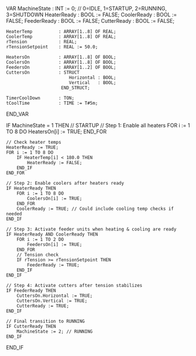 VAR
    MachineState        : INT := 0; // 0=IDLE, 1=STARTUP, 2=RUNNING, 3=SHUTDOWN
    HeaterReady         : BOOL := FALSE;
    CoolerReady         : BOOL := FALSE;
    FeederReady         : BOOL := FALSE;
    CutterReady         : BOOL := FALSE;

    HeaterTemp          : ARRAY[1..8] OF REAL;
    CoolerTemp          : ARRAY[1..8] OF REAL;
    rTension            : REAL;
    rTensionSetpoint    : REAL := 50.0;

    HeatersOn           : ARRAY[1..8] OF BOOL;
    CoolersOn           : ARRAY[1..8] OF BOOL;
    FeedersOn           : ARRAY[1..2] OF BOOL;
    CuttersOn           : STRUCT
                            Horizontal : BOOL;
                            Vertical   : BOOL;
                         END_STRUCT;

    TimerCoolDown       : TON;
    tCoolTime           : TIME := T#5m;
END_VAR

IF MachineState = 1 THEN // STARTUP
    // Step 1: Enable all heaters
    FOR i := 1 TO 8 DO
        HeatersOn[i] := TRUE;
    END_FOR

    // Check heater temps
    HeaterReady := TRUE;
    FOR i := 1 TO 8 DO
        IF HeaterTemp[i] < 180.0 THEN
            HeaterReady := FALSE;
        END_IF
    END_FOR

    // Step 2: Enable coolers after heaters ready
    IF HeaterReady THEN
        FOR i := 1 TO 8 DO
            CoolersOn[i] := TRUE;
        END_FOR
        CoolerReady := TRUE; // Could include cooling temp checks if needed
    END_IF

    // Step 3: Activate feeder units when heating & cooling are ready
    IF HeaterReady AND CoolerReady THEN
        FOR i := 1 TO 2 DO
            FeedersOn[i] := TRUE;
        END_FOR
        // Tension check
        IF rTension >= rTensionSetpoint THEN
            FeederReady := TRUE;
        END_IF
    END_IF

    // Step 4: Activate cutters after tension stabilizes
    IF FeederReady THEN
        CuttersOn.Horizontal := TRUE;
        CuttersOn.Vertical := TRUE;
        CutterReady := TRUE;
    END_IF

    // Final transition to RUNNING
    IF CutterReady THEN
        MachineState := 2; // RUNNING
    END_IF
END_IF
